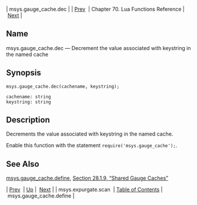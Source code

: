| msys.gauge_cache.dec |
| [Prev](lua.ref.msys.expurgate.scan)  | Chapter 70. Lua Functions Reference |  [Next](lua.ref.msys.gauge_cache.define) |

<a name="lua.ref.msys.gauge_cache.dec"></a>
## Name

msys.gauge_cache.dec — Decrement the value associated with keystring in the named cache

<a name="idp18109104"></a>
## Synopsis

`msys.gauge_cache.dec(cachename, keystring);`

```
cachename: string
keystring: string
```
<a name="idp18112064"></a>
## Description

Decrements the value associated with keystring in the named cache.

Enable this function with the statement `require('msys.gauge_cache');`.

<a name="idp18114896"></a>
## See Also

[msys.gauge_cache.define](lua.ref.msys.gauge_cache.define "msys.gauge_cache.define"), [Section 28.1.9, “Shared Gauge Caches”](cluster.config.replication#cluster.replication.gauge_cache "28.1.9. Shared Gauge Caches")

| [Prev](lua.ref.msys.expurgate.scan)  | [Up](lua.function.details) |  [Next](lua.ref.msys.gauge_cache.define) |
| msys.expurgate.scan  | [Table of Contents](index) |  msys.gauge_cache.define |

